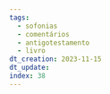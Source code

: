 ```yaml
---
tags:
  - sofonias
  - comentários
  - antigotestamento
  - livro
dt_creation: 2023-11-15
dt_update: 
index: 38
---
```

